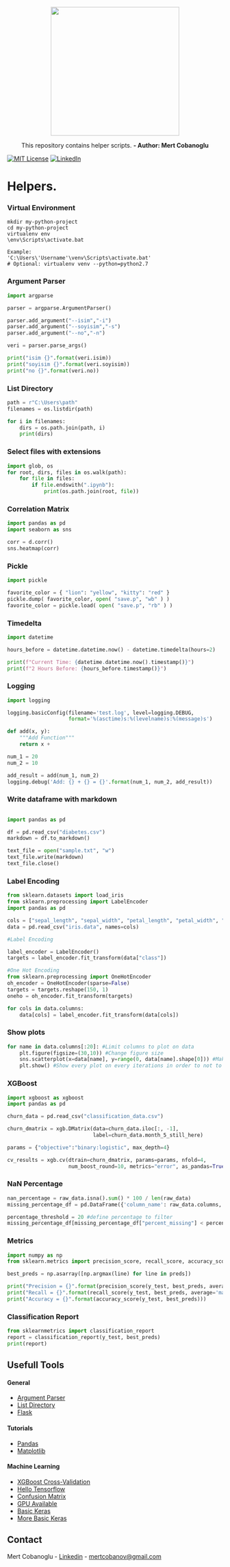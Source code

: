 <p align="center">
  <img src="https://github.com/cobanov/Helpers/blob/master/help.png" width=300>
</p>

<p align="center">This repository contains helper scripts.
<b> - Author: Mert Cobanoglu</b> </p>


[![MIT License][license-shield]][license-url]
[![LinkedIn][linkedin-shield]][linkedin-url]


# Helpers.

### Virtual Environment

```
mkdir my-python-project
cd my-python-project
virtualenv env
\env\Scripts\activate.bat

Example:
'C:\Users\'Username'\venv\Scripts\activate.bat'
# Optional: virtualenv venv --python=python2.7

```

### Argument Parser

```python
import argparse

parser = argparse.ArgumentParser()

parser.add_argument("--isim","-i")
parser.add_argument("--soyisim","-s")
parser.add_argument("--no","-n")

veri = parser.parse_args()

print("isim {}".format(veri.isim))
print("soyisim {}".format(veri.soyisim))
print("no {}".format(veri.no))
```

### List Directory

```python
path = r"C:\Users\path"
filenames = os.listdir(path)

for i in filenames:
    dirs = os.path.join(path, i)
    print(dirs)
```

### Select files with extensions

```python
import glob, os
for root, dirs, files in os.walk(path):
    for file in files:
        if file.endswith(".ipynb"):
            print(os.path.join(root, file))
```

### Correlation Matrix

```python
import pandas as pd
import seaborn as sns

corr = d.corr()
sns.heatmap(corr)
```

### Pickle 

```python
import pickle

favorite_color = { "lion": "yellow", "kitty": "red" }
pickle.dump( favorite_color, open( "save.p", "wb" ) )
favorite_color = pickle.load( open( "save.p", "rb" ) )
```

### Timedelta
```python
import datetime

hours_before = datetime.datetime.now() - datetime.timedelta(hours=2)

print(f"Current Time: {datetime.datetime.now().timestamp()}")
print(f"2 Hours Before: {hours_before.timestamp()}")

```

### Logging
```python
import logging

logging.basicConfig(filename='test.log', level=logging.DEBUG,
                    format='%(asctime)s:%(levelname)s:%(message)s')

def add(x, y):
    """Add Function"""
    return x +

num_1 = 20
num_2 = 10

add_result = add(num_1, num_2)
logging.debug('Add: {} + {} = {}'.format(num_1, num_2, add_result))

```

### Write dataframe with markdown
```python

import pandas as pd

df = pd.read_csv("diabetes.csv")
markdown = df.to_markdown()

text_file = open("sample.txt", "w")
text_file.write(markdown)
text_file.close()
```

### Label Encoding

```python
from sklearn.datasets import load_iris
from sklearn.preprocessing import LabelEncoder
import pandas as pd

cols = ["sepal_length", "sepal_width", "petal_length", "petal_width", "class"] 
data = pd.read_csv("iris.data", names=cols)

#Label Encoding

label_encoder = LabelEncoder()
targets = label_encoder.fit_transform(data["class"])

#One Hot Encoding
from sklearn.preprocessing import OneHotEncoder
oh_encoder = OneHotEncoder(sparse=False)
targets = targets.reshape(150, 1)
oneho = oh_encoder.fit_transform(targets)

for cols in data.columns:
    data[cols] = label_encoder.fit_transform(data[cols])
```

### Show plots

```python
for name in data.columns[:20]: #Limit columns to plot on data 
    plt.figure(figsize=(30,10)) #Change figure size
    sns.scatterplot(x=data[name], y=range(0, data[name].shape[0])) #Make scatter plots
    plt.show() #Show every plot on every iterations in order to not to wait for all
```

### XGBoost

```python
import xgboost as xgboost
import pandas as pd

churn_data = pd.read_csv("classification_data.csv")

churn_dmatrix = xgb.DMatrix(data=churn_data.iloc[:, -1],
                            label=churn_data.month_5_still_here)

params = {"objective":"binary:logistic", max_depth=4}

cv_results = xgb.cv(dtrain=churn_dmatrix, params=params, nfold=4,
                    num_boost_round=10, metrics="error", as_pandas=True)
```

### NaN Percentage

```python
nan_percentage = raw_data.isna().sum() * 100 / len(raw_data)
missing_percentage_df = pd.DataFrame({'column_name': raw_data.columns, 'percent_missing': nan_percentage}).reset_index(drop=True)

percentage_threshold = 20 #define percentage to filter
missing_percentage_df[missing_percentage_df["percent_missing"] < percentage_threshold]
```

### Metrics

```python
import numpy as np
from sklearn.metrics import precision_score, recall_score, accuracy_score

best_preds = np.asarray([np.argmax(line) for line in preds])

print("Precision = {}".format(precision_score(y_test, best_preds, average='macro')))
print("Recall = {}".format(recall_score(y_test, best_preds, average='macro')))
print("Accuracy = {}".format(accuracy_score(y_test, best_preds)))
```
### Classification Report
```python
from sklearnmetrics import classification_report
report = classification_report(y_test, best_preds)
print(report)
```


<!-- TABLE OF CONTENTS -->
## Usefull Tools

#### General
  * [Argument Parser](https://github.com/cobanov/helprepo/blob/master/argumentparser.py)
  * [List Directory](https://github.com/cobanov/helprepo/blob/master/listdir.py)
  * [Flask](https://github.com/cobanov/helprepo/blob/master/flask.py)
#### Tutorials 
* [Pandas](https://github.com/cobanov/helprepo/blob/master/pandas.ipynb)
* [Matplotlib](https://github.com/cobanov/helprepo/blob/master/matplotlib.ipynb)
#### Machine Learning
  * [XGBoost Cross-Validation](https://github.com/cobanov/helprepo/blob/master/xgboost_cv.py)
  * [Hello Tensorflow](https://github.com/cobanov/helprepo/blob/master/deeplearning/tensorflow.py)
  * [Confusion Matrix](https://github.com/cobanov/helprepo/blob/master/deeplearning/confmat.py)
  * [GPU Available](https://github.com/cobanov/helprepo/blob/master/deeplearning/gpu_available.py)
  * [Basic Keras](https://github.com/cobanov/helprepo/blob/master/deeplearning/keras_mnist.py)
  * [More Basic Keras](https://github.com/cobanov/helprepo/blob/master/deeplearning/easykeras.py)


<!-- CONTACT -->
## Contact

Mert Cobanoglu - [Linkedin](https://www.linkedin.com/in/mertcobanoglu/) - mertcobanov@gmail.com


<!-- MARKDOWN LINKS & IMAGES -->
[build-shield]: https://img.shields.io/badge/build-passing-brightgreen.svg?style=flat-square
[contributors-shield]: https://img.shields.io/badge/contributors-1-orange.svg?style=flat-square
[license-shield]: https://img.shields.io/badge/license-MIT-blue.svg?style=flat-square
[license-url]: https://choosealicense.com/licenses/mit
[linkedin-shield]: https://img.shields.io/badge/-LinkedIn-black.svg?style=flat-square&logo=linkedin&colorB=555
[linkedin-url]: https://linkedin.com/in/othneildrew
[product-screenshot]: https://raw.githubusercontent.com/othneildrew/Best-README-Template/master/screenshot.png
